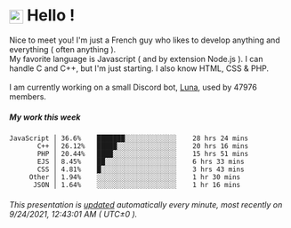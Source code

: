 # <img src="https://64.media.tumblr.com/a77fe63f35eafbe14be38765babf1cb2/ec4eb63d77592970-8f/s1280x1920/cb3343c17d8b4e6010ca747520d078d3dba9ac25.gif" style="vertical-align:middle" width="25px"> Hello !
Nice to meet you! I'm just a French guy who likes to develop anything and everything ( often anything ). <br/>My favorite language is Javascript ( and by extension Node.js ). I can handle C and C++, but I'm just starting. I also know HTML, CSS & PHP.<br/><br/>
I am currently working on a small Discord bot, [Luna](https://github.com/Asgarrrr/Luna), used by 47976 members.<br/>
##### My work this week<br/>
```
JavaScript │ 36.6%    ███████░░░░░░░░░░░░░    28 hrs 24 mins
       C++ │ 26.12%   █████░░░░░░░░░░░░░░░    20 hrs 16 mins
       PHP │ 20.44%   ████░░░░░░░░░░░░░░░░    15 hrs 51 mins
       EJS │ 8.45%    ██░░░░░░░░░░░░░░░░░░    6 hrs 33 mins
       CSS │ 4.81%    █░░░░░░░░░░░░░░░░░░░    3 hrs 43 mins
     Other │ 1.94%    ░░░░░░░░░░░░░░░░░░░░    1 hr 30 mins
      JSON │ 1.64%    ░░░░░░░░░░░░░░░░░░░░    1 hr 16 mins
```
###### This presentation is [updated](https://github.com/Asgarrrr) automatically every minute, most recently on 9/24/2021, 12:43:01 AM ( UTC±0 ).